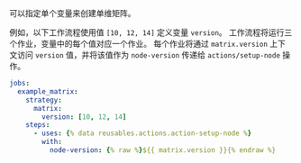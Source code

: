 可以指定单个变量来创建单维矩阵。

例如，以下工作流程使用值 `[10, 12, 14]` 定义变量 `version`。 工作流程将运行三个作业，变量中的每个值对应一个作业。 每个作业将通过 `matrix.version` 上下文访问 `version` 值，并将该值作为 `node-version` 传递给 `actions/setup-node` 操作。

```yaml
jobs:
  example_matrix:
    strategy:
      matrix:
        version: [10, 12, 14]
    steps:
      - uses: {% data reusables.actions.action-setup-node %}
        with:
          node-version: {% raw %}${{ matrix.version }}{% endraw %}
```
